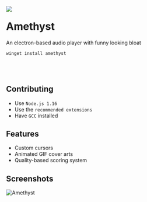 <img align="left" src="https://media.discordapp.net/attachments/667464431562653706/1025732056124235826/icon.png?width=192&height=192">

# Amethyst
An electron-based audio player with funny looking bloat

```powershell
winget install amethyst
```

<br>
<br>

## Contributing
- Use `Node.js 1.16`
- Use the `recommended extensions`
- Have `GCC` installed

## Features
- Custom cursors
- Animated GIF cover arts
- Quality-based scoring system

## Screenshots
![Amethyst](https://cdn.discordapp.com/attachments/667464431562653706/1032926969328844850/unknown.png)
